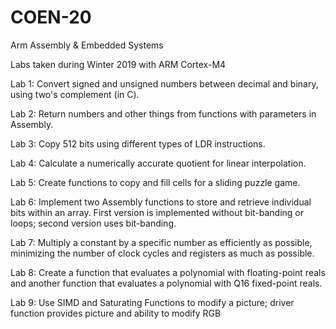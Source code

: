 # COEN-20

Arm Assembly &amp; Embedded Systems

Labs taken during Winter 2019 with ARM Cortex-M4

Lab 1: Convert signed and unsigned numbers between decimal and binary, using two's complement (in C).

Lab 2: Return numbers and other things from functions with parameters in Assembly.

Lab 3: Copy 512 bits using different types of LDR instructions.

Lab 4: Calculate a numerically accurate quotient for linear interpolation.

Lab 5: Create functions to copy and fill cells for a sliding puzzle game.

Lab 6: Implement two Assembly functions to store and retrieve individual bits within an array. First version is implemented without bit-banding or loops; second version uses bit-banding.

Lab 7: Multiply a constant by a specific number as efficiently as possible, minimizing the number of clock cycles and registers as much as possible.

Lab 8: Create a function that evaluates a polynomial with floating-point reals and another function that evaluates a polynomial with Q16 fixed-point reals.

Lab 9: Use SIMD and Saturating Functions to modify a picture; driver function provides picture and ability to modify RGB
